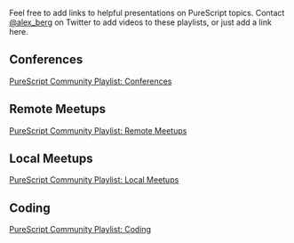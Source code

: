 
Feel free to add links to helpful presentations on PureScript topics. Contact [@alex_berg](https://twitter.com/alex_berg) on Twitter to add videos to these playlists, or just add a link here.

## Conferences

[PureScript Community Playlist: Conferences](https://www.youtube.com/playlist?list=PLQDWDZypikvEyz4Eu08BEM8feZPWlss06)

## Remote Meetups

[PureScript Community Playlist: Remote Meetups](https://www.youtube.com/playlist?list=PLQDWDZypikvGSNomRZNzBF2ARFLgW4TOV)

## Local Meetups

[PureScript Community Playlist: Local Meetups](https://www.youtube.com/playlist?list=PLQDWDZypikvFWBZfxgjz_PUUhL4q_UeWa)

## Coding

[PureScript Community Playlist: Coding](https://www.youtube.com/playlist?list=PLQDWDZypikvFOZD4tdGqbSfe3xVIL1zhK)

